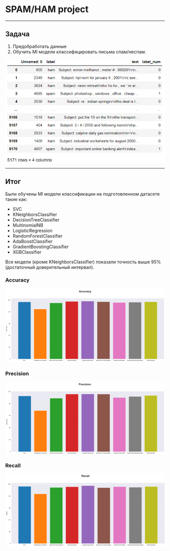 # SPAM/HAM project
______
## Задача
1. Предобработать данные
2. Обучить Ml модели классифицировать письма спам/неспам.

![Image alt](https://github.com/Virelll/ML_project_spam/blob/main/dataset.png)

_____
## Итог
Были обучены Ml модели классификации на подготовленном датасете такие как:
  * SVC
  * KNeighborsClassifier
  * DecisionTreeClassifier
  * MultinomialNB
  * LogisticRegression
  * RandomForestClassifier
  * AdaBoostClassifier
  * GradientBoostingClassifier
  * XGBClassifier

Все модели (кроме KNeighborsClassifier) показали точность выше 95% (достаточный доверительный интервал). 

### Accuracy
![Image alt](https://github.com/Virelll/ML_project_spam/blob/main/res1.png)
### Precision
![Image alt](https://github.com/Virelll/ML_project_spam/blob/main/res2.png)
### Recall
![Image alt](https://github.com/Virelll/ML_project_spam/blob/main/res3.png)

